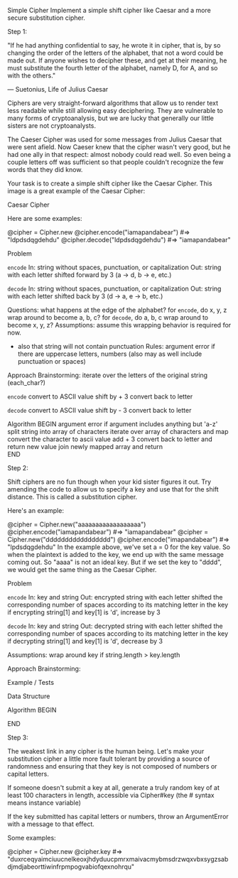 Simple Cipher
Implement a simple shift cipher like Caesar and a more secure substitution cipher.

Step 1:

"If he had anything confidential to say, he wrote it in cipher, that is, by so changing the order of the letters of the alphabet, that not a word could be made out. If anyone wishes to decipher these, and get at their meaning, he must substitute the fourth letter of the alphabet, namely D, for A, and so with the others."

— Suetonius, Life of Julius Caesar

Ciphers are very straight-forward algorithms that allow us to render text less readable while still allowing easy deciphering. They are vulnerable to many forms of cryptoanalysis, but we are lucky that generally our little sisters are not cryptoanalysts.

The Caeser Cipher was used for some messages from Julius Caesar that were sent afield. Now Caeser knew that the cipher wasn't very good, but he had one ally in that respect: almost nobody could read well. So even being a couple letters off was sufficient so that people couldn't recognize the few words that they did know.

Your task is to create a simple shift cipher like the Caesar Cipher. This image is a great example of the Caesar Cipher:

Caesar Cipher

Here are some examples:

@cipher = Cipher.new
@cipher.encode("iamapandabear") #=> "ldpdsdqgdehdu"
@cipher.decode("ldpdsdqgdehdu") #=> "iamapandabear"

Problem

`encode`
In: string without spaces, punctuation, or capitalization
Out: string with each letter shifted forward by 3 (a -> d, b -> e, etc.)

`decode`
In: string without spaces, punctuation, or capitalization
Out: string with each letter shifted back by 3 (d -> a, e -> b, etc.)

Questions: what happens at the edge of the alphabet? 
    for `encode`, do x, y, z wrap around to become a, b, c?
    for `decode`, do a, b, c wrap around to become x, y, z?
Assumptions: assume this wrapping behavior is required for now.
- also that string will not contain punctuation
Rules: argument error if there are uppercase letters, numbers (also may as well include punctuation or spaces)

Approach Brainstorming: 
iterate over the letters of the original string (each_char?)

`encode`
convert to ASCII value 
shift by + 3
convert back to letter

`decode`
convert to ASCII value
shift by - 3
convert back to letter

Algorithm
BEGIN
  argument error if argument includes anything but 'a-z'  
  split string into array of characters
  iterate over array of characters and map
    convert the character to ascii value
    add + 3
    convert back to letter and return new value
  join newly mapped array and return  
END


Step 2:

Shift ciphers are no fun though when your kid sister figures it out. Try amending the code to allow us to specify a key and use that for the shift distance. This is called a substitution cipher.

Here's an example:

@cipher = Cipher.new("aaaaaaaaaaaaaaaaaa")
@cipher.encode("iamapandabear") #=> "iamapandabear"
@cipher = Cipher.new("ddddddddddddddddd")
@cipher.encode("imapandabear") #=> "lpdsdqgdehdu"
In the example above, we've set a = 0 for the key value. So when the plaintext is added to the key, we end up with the same message coming out. So "aaaa" is not an ideal key. But if we set the key to "dddd", we would get the same thing as the Caesar Cipher.

Problem

`encode`
In: key and string
Out: encrypted string with each letter shifted the corresponding number of spaces according to its matching letter in the key
if encrypting string[1] and key[1] is 'd', increase by 3  

`decode`
In: key and string
Out: decrypted string with each letter shifted the corresponding number of spaces according to its matching letter in the key
if decrypting string[1] and key[1] is 'd', decrease by 3

Assumptions: wrap around key if string.length > key.length

Approach Brainstorming: 

Example / Tests 


Data Structure 


Algorithm
BEGIN

END



Step 3:

The weakest link in any cipher is the human being. Let's make your substitution cipher a little more fault tolerant by providing a source of randomness and ensuring that they key is not composed of numbers or capital letters.

If someone doesn't submit a key at all, generate a truly random key of at least 100 characters in length, accessible via Cipher#key (the # syntax means instance variable)

If the key submitted has capital letters or numbers, throw an ArgumentError with a message to that effect.

Some examples:

@cipher = Cipher.new
@cipher.key #=> "duxrceqyaimciuucnelkeoxjhdyduucpmrxmaivacmybmsdrzwqxvbxsygzsabdjmdjabeorttiwinfrpmpogvabiofqexnohrqu"
